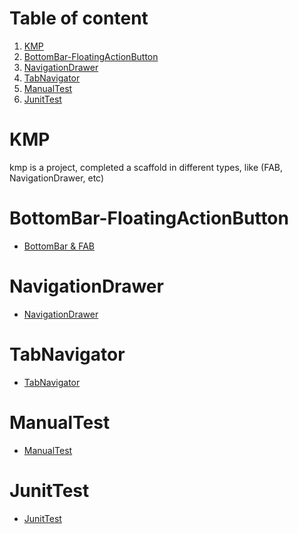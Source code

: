 #  Table of content
1. [KMP](#kmp)
2. [BottomBar-FloatingActionButton](#bottombar-floatingactionbutton)
3. [NavigationDrawer](#navigationdrawer)
4. [TabNavigator](#tabnavigator)
5. [ManualTest](#manualtest)
6. [JunitTest](#junittest)


# KMP
kmp is a project, completed a scaffold in different types, like (FAB, NavigationDrawer, etc)



# BottomBar-FloatingActionButton
* [BottomBar & FAB](https://github.com/Mustafa-Muhamed-Mansour/KMP/tree/features/scaffold/bottomBar_floatingActionButton?tab=readme-ov-file) 


# NavigationDrawer
* [NavigationDrawer](https://github.com/Mustafa-Muhamed-Mansour/KMP/blob/features/scaffold/navigationDrawer/README.md)


# TabNavigator
* [TabNavigator](https://github.com/Mustafa-Muhamed-Mansour/KMP/tree/features/scaffold/tabNavigator) 


# ManualTest
* [ManualTest](https://github.com/Mustafa-Muhamed-Mansour/KMP/tree/features/testing/manualTest)
  

# JunitTest
* [JunitTest](https://github.com/Mustafa-Muhamed-Mansour/KMP/tree/features/testing/junitTest/school-(AAA))
